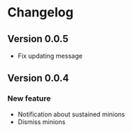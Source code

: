 # Changelog

## Version 0.0.5
- Fix updating message

## Version 0.0.4

### New feature
- Notification about sustained minions
- Dismiss minions